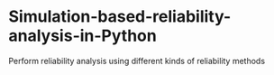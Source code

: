 # Simulation-based-reliability-analysis-in-Python
Perform reliability analysis using different kinds of reliability methods
